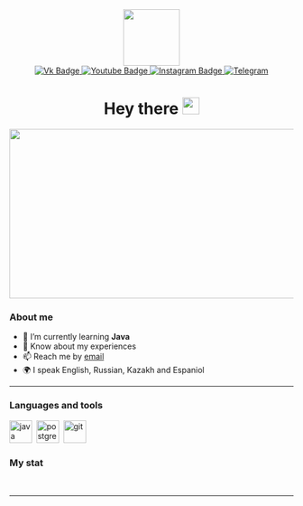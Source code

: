 <div id="header" align="center">
    <img src="https://media.giphy.com/media/M9gbBd9nbDrOTu1Mqx/giphy.gif" width="100"/>
    <div id="badges">
  <a href="https://vk.com/troublemak">
    <img src="https://img.shields.io/badge/Vk-blue?style=for-the-badge&logo=vk&logoColor=white" alt="Vk Badge"/>
  </a>
  <a href="horizontalview91@gmail.com">
    <img src="https://img.shields.io/badge/Email-red?style=for-the-badge&logo=gmail&logoColor=white" alt="Youtube Badge"/>
  </a>
  <a href="https://www.instagram.com/a.kalibekoff/">
    <img src="https://img.shields.io/badge/Instagram-blue?style=for-the-badge&logo=instagram&logoColor=white" alt="Instagram Badge"/>
  </a>
     <a href="https://t.me/somedayoung">
    <img src="https://img.shields.io/badge/Telegram-blue?style=for-the-badge&logo=telegram&logoColor=white" alt="Telegram"/>
  </a>
</div>
    <img src="https://komarev.com/ghpvc/?username=HorizontalVi&style=flat-square&color=blue" alt=""/>
    <h1>
  Hey there
  <img src="https://media.giphy.com/media/hvRJCLFzcasrR4ia7z/giphy.gif" width="30px"/>
</h1>
    <div align="center">
  <img src="https://media.giphy.com/media/dWesBcTLavkZuG35MI/giphy.gif" width="600" height="300"/>
</div>
</div>

<div id="socials" align="center">
</div>

### About me
- 🌱 I’m currently learning **Java**
- 📄 Know about my experiences 
- 📫 Reach me by [email](mailto:horizontalview91@gmail.com)
- 🌍 I speak English, Russian, Kazakh and Espaniol

---

### Languages and tools

<img src="https://cdn.jsdelivr.net/gh/devicons/devicon/icons/java/java-original-wordmark.svg" title="java" width="40" height="40"/>&nbsp;
<img src="https://cdn.jsdelivr.net/gh/devicons/devicon/icons/postgresql/postgresql-original.svg" title="postgresql" width="40" height="40"/>&nbsp;
<img src="https://cdn.jsdelivr.net/gh/devicons/devicon/icons/git/git-plain.svg" title="git" width="40" height="40"/>&nbsp;



### My stat

<div id="stat" align="center">
    <img src="https://github-profile-summary-cards.vercel.app/api/cards/profile-details?username=HorizontalVi&theme=github_dark" alt=""/>
    <img src="https://github-profile-summary-cards.vercel.app/api/cards/most-commit-language?username=HorizontalVi&theme=github_dark" alt=""/>
     <img src="https://github-profile-summary-cards.vercel.app/api/cards/stats?username=HorizontalVi&theme=github_dark" alt=""/>
</div>

---

